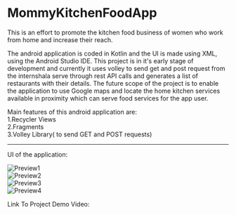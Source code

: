 # MommyKitchenFoodApp
This is an effort to promote the kitchen food business of women who work from home and increase their reach.

The android application is coded in Kotlin and the UI is made using XML, using the Android Studio IDE.
This project is in it's early stage of development and currently it uses volley to send get and post request from the internshala serve through rest API calls and generates a list of restaurants with their details. The future scope of the project is to enable the application to use Google maps and locate the home kitchen services available in proximity which can serve food services for the app user. 

Main features of this android application are:
<br>
1.Recycler Views
<br>
2.Fragments 
<br>
3.Volley Library( to send GET and POST requests)
<br>
<hr>
UI of the application:
<br>

![Preview1](https://user-images.githubusercontent.com/73076997/96908405-39bb9780-14ba-11eb-9950-55e210744096.jpeg)
<br>
![Preview2](https://user-images.githubusercontent.com/73076997/96908413-3c1df180-14ba-11eb-83d7-5408903d1805.jpeg)
<br>
![Preview3](https://user-images.githubusercontent.com/73076997/96908436-40e2a580-14ba-11eb-923a-9bbb8aa94ab8.jpeg)
<br>
![Preview4](https://user-images.githubusercontent.com/73076997/96909678-f8c48280-14bb-11eb-86eb-275d4f477b8b.jpeg)

Link To Project Demo Video: 
